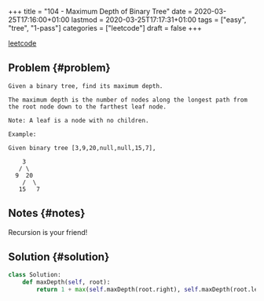 +++
title = "104 - Maximum Depth of Binary Tree"
date = 2020-03-25T17:16:00+01:00
lastmod = 2020-03-25T17:17:31+01:00
tags = ["easy", "tree", "1-pass"]
categories = ["leetcode"]
draft = false
+++

[leetcode](https://leetcode.com/problems/maximum-depth-of-binary-tree/)


## Problem {#problem}

```text
Given a binary tree, find its maximum depth.

The maximum depth is the number of nodes along the longest path from the root node down to the farthest leaf node.

Note: A leaf is a node with no children.

Example:

Given binary tree [3,9,20,null,null,15,7],

    3
   / \
  9  20
    /  \
   15   7
```


## Notes {#notes}

Recursion is your friend!


## Solution {#solution}

```python
class Solution:
    def maxDepth(self, root):
        return 1 + max(self.maxDepth(root.right), self.maxDepth(root.left)) if root else 0
```
